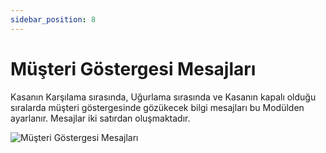 ```yaml
---
sidebar_position: 8
---
```


# Müşteri Göstergesi Mesajları

Kasanın Karşılama sırasında, Uğurlama sırasında ve Kasanın kapalı olduğu sıralarda müşteri göstergesinde gözükecek bilgi mesajları bu Modülden ayarlanır. Mesajlar iki satırdan oluşmaktadır.


![Müşteri Göstergesi Mesajları](/img/moduller/musteri-gostergesi-mesajlari.png)
